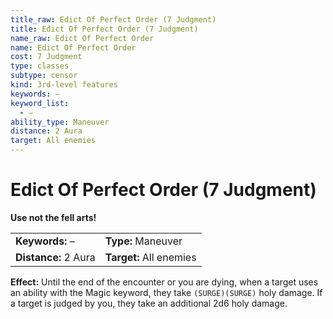 ```yaml
---
title_raw: Edict Of Perfect Order (7 Judgment)
title: Edict Of Perfect Order (7 Judgment)
name_raw: Edict Of Perfect Order
name: Edict Of Perfect Order
cost: 7 Judgment
type: classes
subtype: censor
kind: 3rd-level features
keywords: –
keyword_list:
  - –
ability_type: Maneuver
distance: 2 Aura
target: All enemies
---
```


# Edict Of Perfect Order (7 Judgment)

**Use not the fell arts!**

|                      |                         |
| :------------------- | :---------------------- |
| **Keywords:** –      | **Type:** Maneuver      |
| **Distance:** 2 Aura | **Target:** All enemies |

**Effect:** Until the end of the encounter or you are dying, when a target uses an ability with the Magic keyword, they take `(SURGE)(SURGE)` holy damage. If a target is judged by you, they take an additional 2d6 holy damage.
